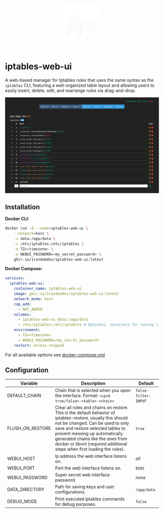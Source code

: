 
<div align="center">
<a href="https://github.com/1RandomDev/iptables-web-ui">
    <img src="https://raw.githubusercontent.com/1RandomDev/iptables-web-ui/master/www/img/icon.png" width="128" />
</a>
</div>
<br>

# iptables-web-ui

A web-based manager for Iptables rules that uses the same syntax as the `iptables` CLI, featuring a well-organized table layout and allowing users to easily insert, delete, edit, and rearrange rules via drag-and-drop.

![Screenshot](https://raw.githubusercontent.com/1RandomDev/iptables-web-ui/master/assets/screenshot1.png)

## Installation

**Docker CLI:**
```bash
docker run -d --name=iptables-web-ui \
    --network=host \
    -v data:/app/data \
    -v /etc/iptables:/etc/iptables \
    -e TZ=<timezone> \
    -e WEBUI_PASSWORD=<my_secret_password> \
    ghcr.io/1randomdev/iptables-web-ui:latest
```

**Docker Compose:**
```yaml
services:
  iptables-web-ui:
    container_name: iptables-web-ui
    image: ghcr.io/1randomdev/iptables-web-ui:latest
    network_mode: host
    cap_add:
      - NET_ADMIN
    volumes:
      - iptables-web-ui_data:/app/data
      - /etc/iptables:/etc/iptables # Optional, necessary for saving lists for iptables-persistent
    environment:
      - TZ=<timezone>
      - WEBUI_PASSWORD=<my_secret_password>
    restart: unless-stopped
```
For all available options see [docker-compose.yml](https://github.com/1RandomDev/iptables-web-ui/blob/master/docker-compose.yml)

## Configuration
| Variable | Description | Default |
| -------- | ----------- | ------- |
| DEFAULT_CHAIN | Chain that is selected when you open the interface. Format: `<ipv6 true/false>-<table>-<chain>` | `false-filter-INPUT` |
| FLUSH_ON_RESTORE | Clear all rules and chains on restore. This is the default behavior of iptables-restore, usually this should not be changed. Can be used to only save and restore selected tables to prevent messing up automatically generated chains like the ones from docker or libvirt (required additional steps when first loading the rules). | `true` |
| WEBUI_HOST | Ip address the web interface listens on. | *all* |
| WEBUI_PORT | Port the web interface listens on. | `8585` |
| WEBUI_PASSWORD | Super secret web interface password. | *none* |
| DATA_DIRECTORY | Path for saving keys and user configurations. | `/app/data` |
| DEBUG_MODE | Print executed iptables commands for debug purposes. | `false` |
